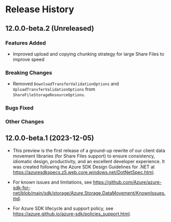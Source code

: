 # Release History

## 12.0.0-beta.2 (Unreleased)

### Features Added
- Improved upload and copying chunking strategy for large Share Files to improve speed

### Breaking Changes
  - Removed `DownloadTransferValidationOptions` and `UploadTransferValidationOptions` from `ShareFileStorageResourceOptions`.

### Bugs Fixed

### Other Changes

## 12.0.0-beta.1 (2023-12-05)

- This preview is the first release of a ground-up rewrite of our client data movement
libraries (for Share Files support) to ensure consistency, idiomatic design, productivity, and an
excellent developer experience.  It was created following the Azure SDK Design
Guidelines for .NET at https://azuresdkspecs.z5.web.core.windows.net/DotNetSpec.html.

- For known issues and limitations, see https://github.com/Azure/azure-sdk-for-net/blob/main/sdk/storage/Azure.Storage.DataMovement/KnownIssues.md.

- For Azure SDK lifecycle and support policy, see https://azure.github.io/azure-sdk/policies_support.html.
